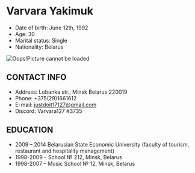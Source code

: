 # **Varvara Yakimuk**

* Date of birth: June 12th, 1992
* Age: 30
* Marital status: Single
* Nationality: Belarus

![Oops!Picture cannot be loaded](/assets/img/)


## CONTACT INFO

* Address:  Lobanka str., Minsk Belarus 220019
* Phone: +375(29)1661612
* E-mail: justdoit17127@gmail.com
* Discord: Varvara127 #3735

## EDUCATION

* 2009 – 2014 Belarusian State Economic University (faculty of tourism, restaurant and hospitality management)
* 1998-2009 – School № 212, Minsk, Belarus 
* 1998-2007 – Music School № 12, Minsk, Belarus


